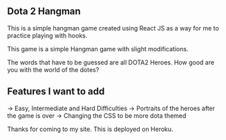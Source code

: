 ## Dota 2 Hangman 

This is a simple hangman game created using React JS as a way for me to practice playing with hooks. 

This game is a simple Hangman game with slight modifications.

 The words that have to be guessed are all DOTA2 Heroes. How good are you with the world of the dotes? 

 ## Features I want to add 

 -> Easy, Intermediate and Hard Difficulties 
 -> Portraits of the heroes after the game is over 
 -> Changing the CSS to be more dota themed 

 Thanks for coming to my site. This is deployed on Heroku. 